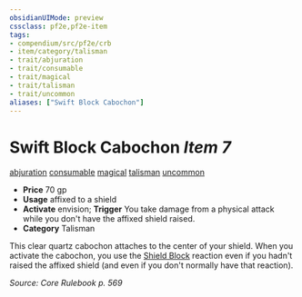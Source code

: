 ```yaml
---
obsidianUIMode: preview
cssclass: pf2e,pf2e-item
tags:
- compendium/src/pf2e/crb
- item/category/talisman
- trait/abjuration
- trait/consumable
- trait/magical
- trait/talisman
- trait/uncommon
aliases: ["Swift Block Cabochon"]
---
```

# Swift Block Cabochon *Item 7*  
[abjuration](../../../rules/traits/abjuration.md)  [consumable](../../../rules/traits/consumable.md)  [magical](../../../rules/traits/magical.md)  [talisman](../../../rules/traits/talisman.md)  [uncommon](../../../rules/traits/uncommon.md)  

- **Price** 70 gp
- **Usage** affixed to a shield
- **Activate** envision; **Trigger** You take damage from a physical attack while you don't have the affixed shield raised.
- **Category** Talisman

This clear quartz cabochon attaches to the center of your shield. When you activate the cabochon, you use the [Shield Block](../../feats/shield-block.md) reaction even if you hadn't raised the affixed shield (and even if you don't normally have that reaction).

*Source: Core Rulebook p. 569*
